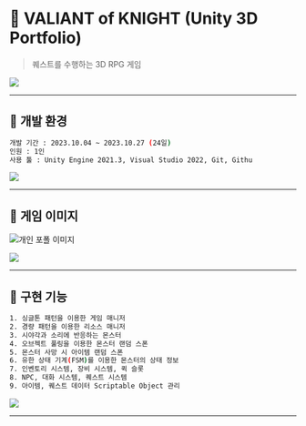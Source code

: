 # :crystal_ball: VALIANT of KNIGHT (Unity 3D Portfolio)
>퀘스트를 수행하는 3D RPG 게임

![](../header.png)

---
## :crystal_ball: 개발 환경

```sh
개발 기간 : 2023.10.04 ~ 2023.10.27 (24일)
인원 : 1인
사용 툴 : Unity Engine 2021.3, Visual Studio 2022, Git, Githu
```
![](../header.png)

---
## :crystal_ball: 게임 이미지

![개인 포폴 이미지](https://github.com/KANGSOOIN/3D-Valiant-of-Knight/assets/130741297/b0645ad6-5a86-4436-8c12-f7bd5a77a723)


![](../header.png)

---
## :crystal_ball: 구현 기능

```sh
1. 싱글톤 패턴을 이용한 게임 매니저
2. 경량 패턴을 이용한 리소스 매니저
3. 시야각과 소리에 반응하는 몬스터
4. 오브젝트 풀링을 이용한 몬스터 랜덤 스폰
5. 몬스터 사망 시 아이템 랜덤 스폰
6. 유한 상태 기계(FSM)를 이용한 몬스터의 상태 정보
7. 인벤토리 시스템, 장비 시스템, 퀵 슬롯
8. NPC, 대화 시스템, 퀘스트 시스템
9. 아이템, 퀘스트 데이터 Scriptable Object 관리
```

![](../header.png)

---
